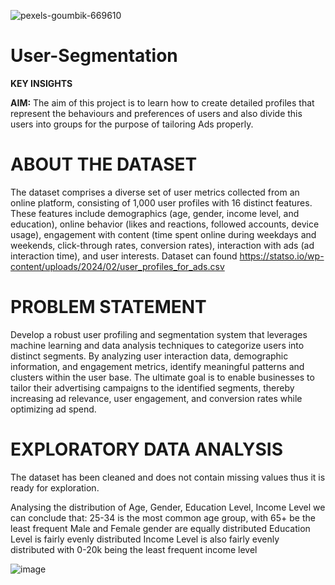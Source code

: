 ![pexels-goumbik-669610](https://github.com/user-attachments/assets/88b4a2a9-d88a-4a84-8724-3cbf06f893bf)

# User-Segmentation
**KEY INSIGHTS**

**AIM:** The aim of this project is to learn how to create detailed profiles that represent the behaviours and preferences of users and also divide this users into groups for the purpose of tailoring Ads properly.

# ABOUT THE DATASET
The dataset comprises a diverse set of user metrics collected from an online platform, consisting of 1,000 user profiles with 16 distinct features. These features include demographics (age, gender, income level, and education), online behavior (likes and reactions, followed accounts, device usage), engagement with content (time spent online during weekdays and weekends, click-through rates, conversion rates), interaction with ads (ad interaction time), and user interests.
Dataset can found https://statso.io/wp-content/uploads/2024/02/user_profiles_for_ads.csv

# PROBLEM STATEMENT
Develop a robust user profiling and segmentation system that leverages machine learning and data analysis techniques to categorize users into distinct segments. By analyzing user interaction data, demographic information, and engagement metrics, identify meaningful patterns and clusters within the user base. The ultimate goal is to enable businesses to tailor their advertising campaigns to the identified segments, thereby increasing ad relevance, user engagement, and conversion rates while optimizing ad spend.

# EXPLORATORY DATA ANALYSIS
The dataset has been cleaned and does not contain missing values thus it is ready for exploration.

Analysing the distribution of Age, Gender, Education Level, Income Level we can conclude that:
25-34 is the most common age group, with 65+ be the least frequent
Male and Female gender are equally distributed
Education Level is fairly evenly distributed
Income Level is also fairly evenly distributed with 0-20k being the least frequent income level

![image](https://github.com/user-attachments/assets/fdf4c38d-a13d-4c34-bdeb-16814be759b6)





